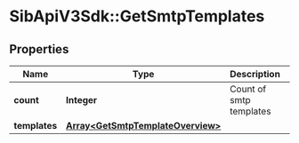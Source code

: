 # SibApiV3Sdk::GetSmtpTemplates

## Properties
Name | Type | Description | Notes
------------ | ------------- | ------------- | -------------
**count** | **Integer** | Count of smtp templates | [optional] 
**templates** | [**Array&lt;GetSmtpTemplateOverview&gt;**](GetSmtpTemplateOverview.md) |  | [optional] 


